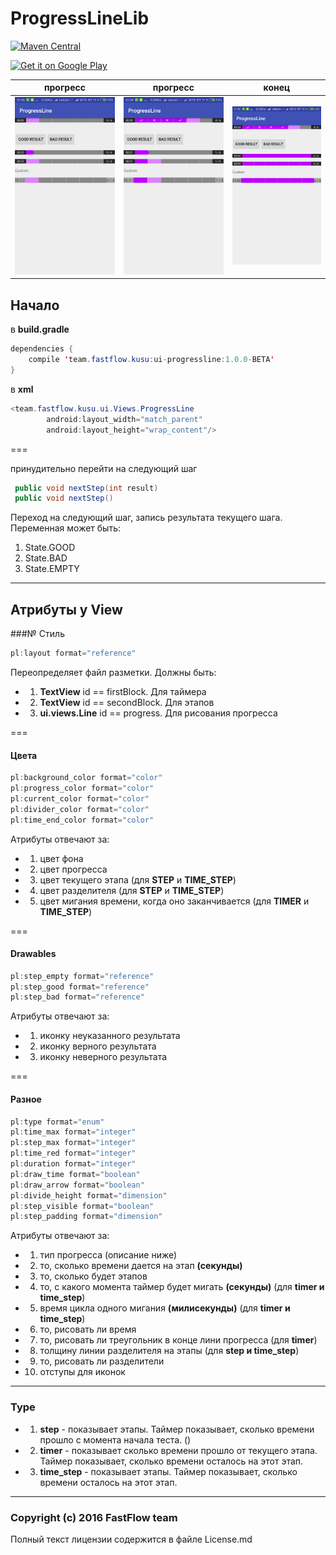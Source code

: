 # ProgressLineLib

[![Maven Central](https://img.shields.io/maven-central/v/team.fastflow.kusu/ui-progressline.svg)](https://oss.sonatype.org/content/repositories/releases/team/fastflow/kusu/ui-progressline/)

<a href="https://play.google.com/store/apps/details?id=team.fastflow.example.ui.progressline">
  <img alt="Get it on Google Play"
       src="https://developer.android.com/images/brand/en_generic_rgb_wo_60.png" />
</a>

| прогресс | прогресс | конец |
| --- | --- | --- |
| ![example](./example1.png) | ![example](./example2.png) | ![example](./example3.png) |

## Начало

в **build.gradle**

```java
dependencies {
    compile 'team.fastflow.kusu:ui-progressline:1.0.0-BETA'
}
```

в **xml**

```java
<team.fastflow.kusu.ui.Views.ProgressLine
		android:layout_width="match_parent"
		android:layout_height="wrap_content"/>
```

===

принудительно перейти на следующий шаг

```java
 public void nextStep(int result)
 public void nextStep()
 ```
 
 Переход на следующий шаг, запись результата текущего шага. Переменная может быть:
 1. State.GOOD
 2. State.BAD
 3. State.EMPTY

---

## Атрибуты у View

###№ Стиль

```java
pl:layout format="reference"
```

Переопределяет файл разметки. Должны быть:

* 1. **TextView** id == firstBlock. Для таймера
* 2. **TextView** id == secondBlock. Для этапов
* 3. **ui.views.Line** id == progress. Для рисования прогресса

===

#### Цвета
```java
pl:background_color format="color"
pl:progress_color format="color"
pl:current_color format="color"
pl:divider_color format="color"
pl:time_end_color format="color"
```

Атрибуты отвечают за:

* 1. цвет фона
* 2. цвет прогресса
* 3. цвет текущего этапа (для **STEP** и **TIME_STEP**)
* 4. цвет разделителя (для **STEP** и **TIME_STEP**)
* 5. цвет мигания времени, когда оно заканчивается (для **TIMER** и **TIME_STEP**)

===

#### Drawables
```java
pl:step_empty format="reference"
pl:step_good format="reference"
pl:step_bad format="reference"
```

Атрибуты отвечают за:

* 1. иконку неуказанного результата
* 2. иконку верного результата 
* 3. иконку неверного результата

===

#### Разное
```java
pl:type format="enum"
pl:time_max format="integer"
pl:step_max format="integer"
pl:time_red format="integer"
pl:duration format="integer"
pl:draw_time format="boolean"
pl:draw_arrow format="boolean"
pl:divide_height format="dimension"
pl:step_visible format="boolean"
pl:step_padding format="dimension"
```

Атрибуты отвечают за:

* 1. тип прогресса (описание ниже)
* 2. то, сколько времени дается на этап **(секунды)**
* 3. то, сколько будет этапов
* 4. то, с какого момента таймер будет мигать **(секунды)** (для **timer и time_step**)
* 5. время цикла одного мигания **(милисекунды)** (для **timer и time_step**)
* 6. то, рисовать ли время
* 7. то, рисовать ли треугольник в конце лини прогресса (для **timer**)
* 8. толщину линии разделителя на этапы (для **step и time_step**)
* 9. то, рисовать ли разделители
* 10. отступы для иконок

---

### Type

* 1. **step** - показывает этапы. Таймер показывает, сколько времени прошло с момента начала теста. ()
* 2. **timer** - показывает сколько времени прошло от текущего этапа. Таймер показывает, сколько времени осталось на этот этап.
* 3. **time_step** - показывает этапы. Таймер показывает, сколько времени осталось на этот этап.

---

### Copyright (c) 2016 FastFlow team

Полный текст лицензии содержится в файле License.md
